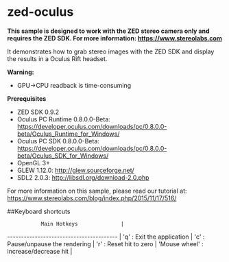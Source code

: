 # zed-oculus

**This sample is designed to work with the ZED stereo camera only and requires the ZED SDK. For more information: https://www.stereolabs.com**

It demonstrates how to grab stereo images with the ZED SDK and display the results in a Oculus Rift headset.

**Warning:**
 - GPU->CPU readback is time-consuming

**Prerequisites**
 - ZED SDK 0.9.2
 - Oculus PC Runtime 0.8.0.0-Beta: https://developer.oculus.com/downloads/pc/0.8.0.0-beta/Oculus_Runtime_for_Windows/
 - Oculus PC SDK 0.8.0.0-Beta: https://developer.oculus.com/downloads/pc/0.8.0.0-beta/Oculus_SDK_for_Windows/
 - OpenGL 3+
 - GLEW 1.12.0: http://glew.sourceforge.net/
 - SDL2 2.0.3: http://libsdl.org/download-2.0.php
 
For more information on this sample, please read our tutorial at: https://www.stereolabs.com/blog/index.php/2015/11/17/516/

##Keyboard shortcuts
 
               Main Hotkeys              |
---------------------------------------- |
 'q'   : Exit the application            |
 'c'   : Pause/unpause the rendering     |
 'r'   : Reset hit to zero               |
 'Mouse wheel'   : increase/decrease hit |
